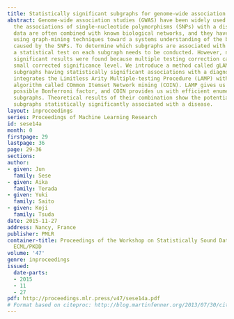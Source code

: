 ```yaml
---
title: Statistically significant subgraphs for genome-wide association study
abstract: Genome-wide association studies (GWAS) have been widely used for understanding
  the associations of single-nucleotide polymorphisms (SNPs) with a disease. GWAS
  data are often combined with known biological networks, and they have been analyzed
  using graph-mining techniques toward a systems understanding of the biological changes
  caused by the SNPs. To determine which subgraphs are associated with the disease,
  a statistical test on each subgraph needs to be conducted. However, no statistically
  significant results were found because multiple testing correction causes an extremely
  small corrected significance level. We introduce a method called gLAMP to enumerate
  subgraphs having statistically significant associations with a diagnosis. gLAMP
  integrates the Limitless Arity Multiple-testing Procedure (LAMP) with a graph-mining
  algorithm called COmmon Itemset Network mining (COIN). LAMP gives us the smallest
  possible Bonferroni factor, and COIN provides us with efficient enumeration of testable
  subgraphs. Theoretical results of their combination show the potential to enumerate
  subgraphs statistically significantly associated with a disease.
layout: inproceedings
series: Proceedings of Machine Learning Research
id: sese14a
month: 0
firstpage: 29
lastpage: 36
page: 29-36
sections: 
author:
- given: Jun
  family: Sese
- given: Aika
  family: Terada
- given: Yuki
  family: Saito
- given: Koji
  family: Tsuda
date: 2015-11-27
address: Nancy, France
publisher: PMLR
container-title: Proceedings of the Workshop on Statistically Sound Data Mining at
  ECML/PKDD
volume: '47'
genre: inproceedings
issued:
  date-parts:
  - 2015
  - 11
  - 27
pdf: http://proceedings.mlr.press/v47/sese14a.pdf
# Format based on citeproc: http://blog.martinfenner.org/2013/07/30/citeproc-yaml-for-bibliographies/
---
```


